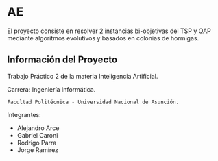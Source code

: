 AE
==

El proyecto consiste en resolver 2 instancias bi-objetivas del TSP y QAP 
mediante algoritmos evolutivos y basados en colonias de hormigas.



Información del Proyecto
---

Trabajo Práctico 2 de la materia Inteligencia Artificial.

Carrera: Ingeniería Informática. 

    Facultad Politécnica - Universidad Nacional de Asunción.

Integrantes:

* Alejandro Arce
* Gabriel Caroni
* Rodrigo Parra
* Jorge Ramírez


